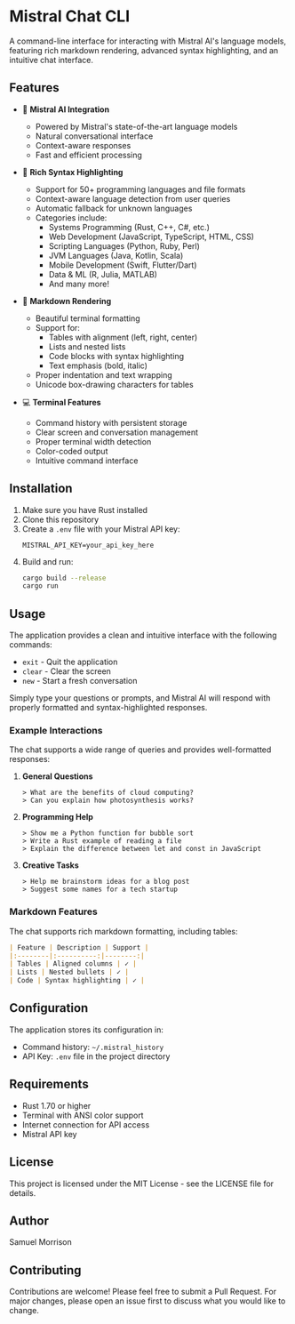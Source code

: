 # Mistral Chat CLI

A command-line interface for interacting with Mistral AI's language models, featuring rich markdown rendering, advanced syntax highlighting, and an intuitive chat interface.

## Features

* 🤖 **Mistral AI Integration**
  * Powered by Mistral's state-of-the-art language models
  * Natural conversational interface
  * Context-aware responses
  * Fast and efficient processing

* 🎨 **Rich Syntax Highlighting**
  * Support for 50+ programming languages and file formats
  * Context-aware language detection from user queries
  * Automatic fallback for unknown languages
  * Categories include:
    - Systems Programming (Rust, C++, C#, etc.)
    - Web Development (JavaScript, TypeScript, HTML, CSS)
    - Scripting Languages (Python, Ruby, Perl)
    - JVM Languages (Java, Kotlin, Scala)
    - Mobile Development (Swift, Flutter/Dart)
    - Data & ML (R, Julia, MATLAB)
    - And many more!

* 📝 **Markdown Rendering**
  * Beautiful terminal formatting
  * Support for:
    - Tables with alignment (left, right, center)
    - Lists and nested lists
    - Code blocks with syntax highlighting
    - Text emphasis (bold, italic)
  * Proper indentation and text wrapping
  * Unicode box-drawing characters for tables

* 💻 **Terminal Features**
  * Command history with persistent storage
  * Clear screen and conversation management
  * Proper terminal width detection
  * Color-coded output
  * Intuitive command interface

## Installation

1. Make sure you have Rust installed
2. Clone this repository
3. Create a `.env` file with your Mistral API key:
   ```
   MISTRAL_API_KEY=your_api_key_here
   ```
4. Build and run:
   ```bash
   cargo build --release
   cargo run
   ```

## Usage

The application provides a clean and intuitive interface with the following commands:
* `exit` - Quit the application
* `clear` - Clear the screen
* `new` - Start a fresh conversation

Simply type your questions or prompts, and Mistral AI will respond with properly formatted and syntax-highlighted responses.

### Example Interactions

The chat supports a wide range of queries and provides well-formatted responses:

1. **General Questions**
   ```
   > What are the benefits of cloud computing?
   > Can you explain how photosynthesis works?
   ```

2. **Programming Help**
   ```
   > Show me a Python function for bubble sort
   > Write a Rust example of reading a file
   > Explain the difference between let and const in JavaScript
   ```

3. **Creative Tasks**
   ```
   > Help me brainstorm ideas for a blog post
   > Suggest some names for a tech startup
   ```

### Markdown Features

The chat supports rich markdown formatting, including tables:

```markdown
| Feature | Description | Support |
|:--------|:----------:|--------:|
| Tables | Aligned columns | ✓ |
| Lists | Nested bullets | ✓ |
| Code | Syntax highlighting | ✓ |
```

## Configuration

The application stores its configuration in:
* Command history: `~/.mistral_history`
* API Key: `.env` file in the project directory

## Requirements

* Rust 1.70 or higher
* Terminal with ANSI color support
* Internet connection for API access
* Mistral API key

## License

This project is licensed under the MIT License - see the LICENSE file for details.

## Author

Samuel Morrison

## Contributing

Contributions are welcome! Please feel free to submit a Pull Request. For major changes, please open an issue first to discuss what you would like to change. 
